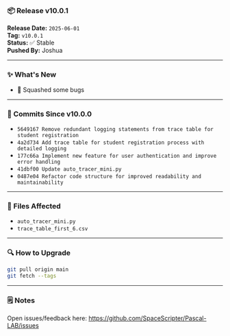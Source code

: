 ### 📦 Release v10.0.1

**Release Date:** `2025-06-01`  
**Tag:** `v10.0.1`  
**Status:** ✅ Stable  
**Pushed By:** Joshua

---

### ✨ What's New
- 🔧 Squashed some bugs

---

### 🧾 Commits Since v10.0.0
- `5649167 Remove redundant logging statements from trace table for student registration`
- `4a2d734 Add trace table for student registration process with detailed logging`
- `177c66a Implement new feature for user authentication and improve error handling`
- `41dbf00 Update auto_tracer_mini.py`
- `0487e04 Refactor code structure for improved readability and maintainability`

---

### 📁 Files Affected
- `auto_tracer_mini.py`
- `trace_table_first_6.csv`

---

### 🔍 How to Upgrade
```bash
git pull origin main
git fetch --tags
```

---

### 🗒️ Notes
Open issues/feedback here: <https://github.com/SpaceScripter/Pascal-LAB/issues>
